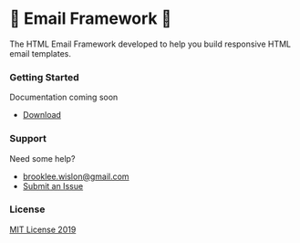 # 💌 Email Framework 💌

The HTML Email Framework developed to help you build responsive HTML email templates.

### Getting Started
Documentation coming soon

* [Download](https://github.com/brooklee1/Email-Framework/archive/master.zip "Title")

### Support

Need some help?

* <brooklee.wislon@gmail.com>
* [Submit an Issue](https://github.com/brooklee1/Email-Framework/issues/new "Title")

### License

[MIT License 2019](https://github.com/brooklee1/Email-Framework/blob/master/LICENSE "Title")
